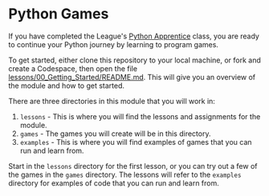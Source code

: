 # Python Games

If you have completed the League's [Python Apprentice](
https://python-apprentice.jointheleague.org/) class, you are ready to continue
your Python journey by learning to program games. 

To get started, either clone this repository to your local machine, or fork and
create a Codespace, then open the file [lessons/00_Getting_Started/README.md](lessons/00_Getting_Started/README.md).
This will give you an overview of the module and how to get started.

There are three directories in this module that you will work in: 

1. `lessons` - This is where you will find the lessons and assignments for the module.
2. `games` - The games you will create will be in this directory.
3. `examples` - This is where you will find examples of games that you can run and learn from.

Start in the `lessons` directory for the first lesson, or you can try out a few of the
games in the `games` directory. The lessons will refer to the `examples` directory for 
examples of code that you can run and learn from.

